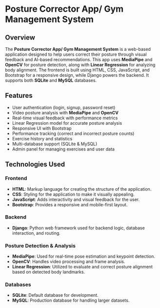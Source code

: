 # Posture Corrector App/ Gym Management System

## Overview
The **Posture Corrector App/ Gym Management System** is a web-based application designed to help users correct their posture through visual feedback and AI-based recommendations. This app uses **MediaPipe** and **OpenCV** for posture detection, along with **Linear Regression** for analyzing body alignment. The frontend is built using HTML, CSS, JavaScript, and Bootstrap for a responsive design, while Django powers the backend. It supports both **SQLite** and **MySQL** databases.



## Features
- User authentication (login, signup, password reset)
- Video posture analysis with **MediaPipe** and **OpenCV**
- Real-time visual feedback with performance metrics
- Linear Regression model for accurate posture analysis
- Responsive UI with Bootstrap
- Performance tracking (correct and incorrect posture counts)
- Exercise history and statistics
- Multi-database support (SQLite & MySQL)
- Admin panel for managing exercises and user data

## Technologies Used
### Frontend
- **HTML**: Markup language for creating the structure of the application.
- **CSS**: Styling for the application to make it visually appealing.
- **JavaScript**: Adds interactivity and visual feedback for the user.
- **Bootstrap**: Provides a responsive and mobile-first layout.

### Backend
- **Django**: Python web framework used for backend logic, database interaction, and routing.

### Posture Detection & Analysis
- **MediaPipe**: Used for real-time pose estimation and keypoint detection.
- **OpenCV**: Handles video processing and frame analysis.
- **Linear Regression**: Utilized to evaluate and correct posture alignment based on detected body landmarks.

### Databases
- **SQLite**: Default database for development.
- **MySQL**: Production database for handling larger datasets.

